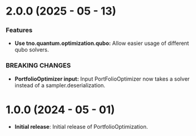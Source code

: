 # 2.0.0 (2025 - 05 - 13)

### Features

* **Use tno.quantum.optimization.qubo:** Allow easier usage of different qubo solvers.


### BREAKING CHANGES

* **PortfolioOptimizer input:** Input PortFolioOptimizer now takes a solver instead of a sampler.deserialization.


# 1.0.0 (2024 - 05 - 01)

* **Initial release**: Initial release of PortfolioOptimization.